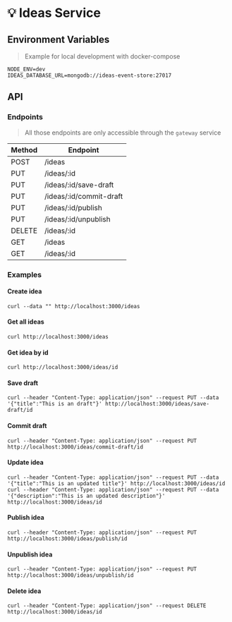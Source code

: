 # 💡 Ideas Service

## Environment Variables

> Example for local development with docker-compose

```
NODE_ENV=dev
IDEAS_DATABASE_URL=mongodb://ideas-event-store:27017
```

## API

### Endpoints

> All those endpoints are only accessible through the `gateway` service

| Method | Endpoint                |
| ------ | ----------------------- |
| POST   | /ideas                  |
| PUT    | /ideas/:id              |
| PUT    | /ideas/:id/save-draft   |
| PUT    | /ideas/:id/commit-draft |
| PUT    | /ideas/:id/publish      |
| PUT    | /ideas/:id/unpublish    |
| DELETE | /ideas/:id              |
| GET    | /ideas                  |
| GET    | /ideas/:id              |

### Examples

#### Create idea

```
curl --data "" http://localhost:3000/ideas
```

#### Get all ideas

```
curl http://localhost:3000/ideas
```

#### Get idea by id

```
curl http://localhost:3000/ideas/id
```

#### Save draft

```
curl --header "Content-Type: application/json" --request PUT --data '{"title":"This is an draft"}' http://localhost:3000/ideas/save-draft/id
```

#### Commit draft

```
curl --header "Content-Type: application/json" --request PUT http://localhost:3000/ideas/commit-draft/id
```

#### Update idea

```
curl --header "Content-Type: application/json" --request PUT --data '{"title":"This is an updated title"}' http://localhost:3000/ideas/id
curl --header "Content-Type: application/json" --request PUT --data '{"description":"This is an updated description"}' http://localhost:3000/ideas/id
```

#### Publish idea

```
curl --header "Content-Type: application/json" --request PUT http://localhost:3000/ideas/publish/id
```

#### Unpublish idea

```
curl --header "Content-Type: application/json" --request PUT http://localhost:3000/ideas/unpublish/id
```

#### Delete idea

```
curl --header "Content-Type: application/json" --request DELETE http://localhost:3000/ideas/id
```
